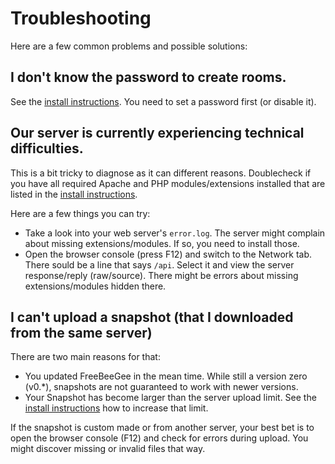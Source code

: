 # Troubleshooting

Here are a few common problems and possible solutions:

## I don't know the password to create rooms.

See the [install instructions](INSTALL.md). You need to set a password first (or disable it).

## Our server is currently experiencing technical difficulties.

This is a bit tricky to diagnose as it can different reasons. Doublecheck if you have all required Apache and PHP modules/extensions installed that are listed in the [install instructions](INSTALL.md).

Here are a few things you can try:

* Take a look into your web server's `error.log`. The server might complain about missing extensions/modules. If so, you need to install those.
* Open the browser console (press F12) and switch to the Network tab. There sould be a line that says `/api`. Select it and view the server response/reply (raw/source). There might be errors about missing extensions/modules hidden there.

## I can't upload a snapshot (that I downloaded from the same server)

There are two main reasons for that:

* You updated FreeBeeGee in the mean time. While still a version zero (v0.*), snapshots are not guaranteed to work with newer versions.
* Your Snapshot has become larger than the server upload limit. See the [install instructions](INSTALL.md) how to increase that limit.

If the snapshot is custom made or from another server, your best bet is to open the browser console (F12) and check for errors during upload. You might discover missing or invalid files that way.
